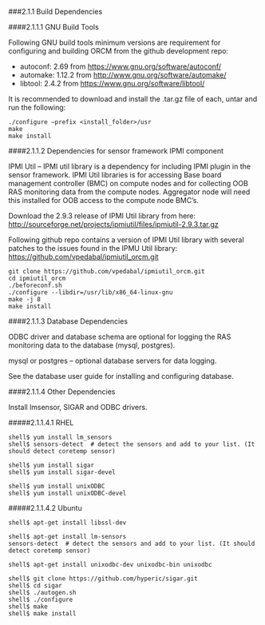 ###2.1.1 Build Dependencies

####2.1.1.1 GNU Build Tools

Following GNU build tools minimum versions are requirement for configuring and building ORCM from the github development repo:

* autoconf: 2.69 from https://www.gnu.org/software/autoconf/
* automake: 1.12.2 from http://www.gnu.org/software/automake/
* libtool:  2.4.2 from https://www.gnu.org/software/libtool/

It is recommended to download and install the .tar.gz file of each, untar and run the following:
```
./configure –prefix <install_folder>/usr
make
make install
```

####2.1.1.2 Dependencies for sensor framework IPMI component

IPMI Util – IPMI util library is a dependency for including IPMI plugin in the sensor framework.  IPMI Util libraries is for accessing Base board management controller (BMC) on compute nodes and for collecting OOB RAS monitoring data from the compute nodes. Aggregator node will need this installed for OOB access to the compute node BMC’s.

Download the 2.9.3 release of IPMI Util library from here: http://sourceforge.net/projects/ipmiutil/files/ipmiutil-2.9.3.tar.gz
    
Following github repo contains a version of IPMI Util library with several patches to the issues found in the IPMU Util library: https://github.com/vpedabal/ipmiutil_orcm.git
```
git clone https://github.com/vpedabal/ipmiutil_orcm.git
cd ipmiutil_orcm
./beforeconf.sh 
./configure --libdir=/usr/lib/x86_64-linux-gnu
make -j 8
make install
```

####2.1.1.3 Database Dependencies

ODBC driver and database schema are optional for logging the RAS monitoring data to the database (mysql, postgres).

mysql or postgres – optional database servers for data logging.

See the database user guide for installing and configuring database.

####2.1.1.4 Other Dependencies

Install lmsensor, SIGAR and ODBC drivers.

#####2.1.1.4.1 RHEL

```
shell$ yum install lm_sensors  
shell$ sensors-detect  # detect the sensors and add to your list. (It should detect coretemp sensor)

shell$ yum install sigar
shell$ yum install sigar-devel
 
shell$ yum install unixODBC
shell$ yum install unixODBC-devel
```

#####2.1.1.4.2 Ubuntu

```
shell$ apt-get install libssl-dev

shell$ apt-get install lm-sensors
sensors-detect  # detect the sensors and add to your list. (It should detect coretemp sensor)
              
shell$ apt-get install unixodbc-dev unixodbc-bin unixodbc

shell$ git clone https://github.com/hyperic/sigar.git
shell$ cd sigar
shell$ ./autogen.sh
shell$ ./configure
shell$ make
shell$ make install
```
